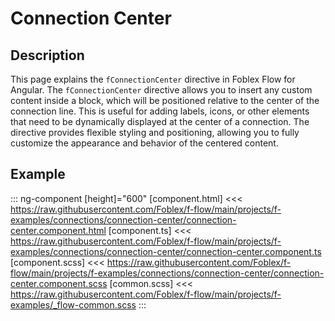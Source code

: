 ﻿# Connection Center

## Description

This page explains the `fConnectionCenter` directive in Foblex Flow for Angular. The `fConnectionCenter` directive allows you to insert any custom content inside a block, which will be positioned relative to the center of the connection line. This is useful for adding labels, icons, or other elements that need to be dynamically displayed at the center of a connection.
The directive provides flexible styling and positioning, allowing you to fully customize the appearance and behavior of the centered content.


## Example

::: ng-component <connection-center></connection-center> [height]="600"
[component.html] <<< https://raw.githubusercontent.com/Foblex/f-flow/main/projects/f-examples/connections/connection-center/connection-center.component.html
[component.ts] <<< https://raw.githubusercontent.com/Foblex/f-flow/main/projects/f-examples/connections/connection-center/connection-center.component.ts
[component.scss] <<< https://raw.githubusercontent.com/Foblex/f-flow/main/projects/f-examples/connections/connection-center/connection-center.component.scss
[common.scss] <<< https://raw.githubusercontent.com/Foblex/f-flow/main/projects/f-examples/_flow-common.scss
:::





